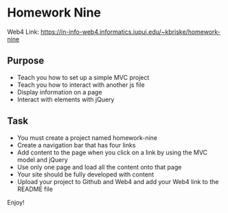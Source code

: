 # Homework Nine

Web4 Link:
https://in-info-web4.informatics.iupui.edu/~kbriske/homework-nine

## Purpose
- Teach you how to set up a simple MVC project
- Teach you how to interact with another js file
- Display information on a page
- Interact with elements with jQuery

## Task
- You must create a project named homework-nine
- Create a navigation bar that has four links 
- Add content to the page when you click on a link by using the MVC model and jQuery
- Use only one page and load all the content onto that page 
- Your site should be fully developed with content
- Upload your project to Github and Web4 and add your Web4 link to the README file

Enjoy!
